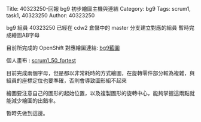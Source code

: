 Title: 40323250-回報 bg9 初步繪圖主機與連結
Category: bg9
Tags: scrum1, task1, 40323250
Author: 40323250


bg9 組員 40323250 已經在 cdw2 倉儲中的 master 分支建立對應的組員 暫時完成繪圖AB字母

<!-- PELICAN_END_SUMMARY -->

目前所完成的 OpenShift 對應繪圖連結: <a href="http://2016spring-40323250.rhcloud.com/bg9/task2">bg9藍圖</a> 

個人畫布 : <a href="http://2016spring-40323250.rhcloud.com/bg9/scrum1_test">scrum1_50_fortest</a>

目前完成兩個字母，但是都以非常耗時的方式繪圖，在旋轉零件部分較為複雜，與組員的座標定位也要準確，否則會導致圖形組不起來

繪圖要注意自己的圖形的起始位置，以及複製圖形的旋轉中心，能夠掌握這兩點就能減少繪圖的出錯率。

暫時先做到這邊。

